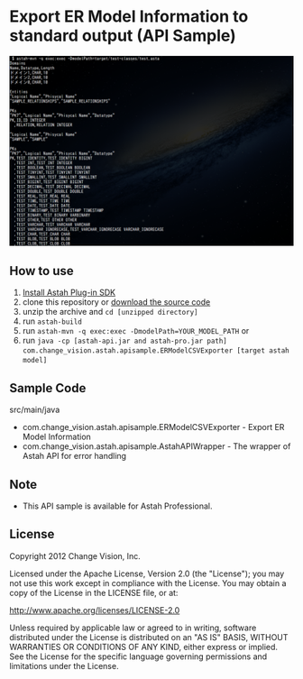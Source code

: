 # Export ER Model Information to standard output (API Sample)
![image](https://github.com/ChangeVision/exportERModels/raw/master/doc/screenshots/exportERModels.png)

## How to use

1. [Install Astah Plug-in SDK](http://astah.net/features/sdk)
2. clone this repository or [download the source code](https://github.com/ChangeVision/exportERModels/archive/master.zip)
3. unzip the archive and `cd [unzipped directory]`
4. run `astah-build`
5. run `astah-mvn -q exec:exec -DmodelPath=YOUR_MODEL_PATH` or 
6. run `java -cp [astah-api.jar and astah-pro.jar path] com.change_vision.astah.apisample.ERModelCSVExporter [target astah model]`

## Sample Code

src/main/java

  * com.change_vision.astah.apisample.ERModelCSVExporter - Export ER Model Information
  * com.change_vision.astah.apisample.AstahAPIWrapper - The wrapper of Astah API for error handling
  
## Note

  * This API sample is available for Astah Professional.
    
## License
Copyright 2012 Change Vision, Inc.

Licensed under the Apache License, Version 2.0 (the "License");
you may not use this work except in compliance with the License.
You may obtain a copy of the License in the LICENSE file, or at:

   <http://www.apache.org/licenses/LICENSE-2.0>

Unless required by applicable law or agreed to in writing, software
distributed under the License is distributed on an "AS IS" BASIS,
WITHOUT WARRANTIES OR CONDITIONS OF ANY KIND, either express or implied.
See the License for the specific language governing permissions and
limitations under the License.
    
